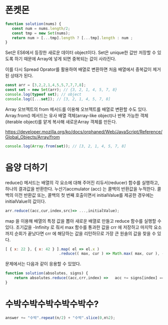 # 폰켓몬

```js
function solution(nums) {
   const num = nums.length/2;
   const tmp = new Set(nums);
   return num > [...tmp].length ? [...tmp].length : num ; 
}
```
Set은 ES6에서 등장한 새로운 데이터 object이다. Set은 unique한 값만 저장할 수 있도록 하기 때문에 Array에 넣게 되면 중복되는 값이 사라진다.  

이를 다시 Spread Oprator를 활용하여 배열로 변환하면 처음 배열에서 중복값이 제거된 상태가 된다. 
```js
const arr = [3,2,2,1,4,5,5,7,7,7,8];
const set = new Set(arr); // {3, 2, 1, 4, 5, 7, 8}
console.log(typeof set); // object
console.log([...set]); // [3, 2, 1, 4, 5, 7, 8] 
```
Array 오브젝트의 from 메서드를 이용해 오브젝트를 배열로 변환할 수도 있다. Array.from() 메서드는 유사 배열 객체(array-like object)나 반복 가능한 객체(iterable object)를 얕게 복사해 새로운Array 객체를 만든다.
  
https://developer.mozilla.org/ko/docs/orphaned/Web/JavaScript/Reference/Global_Objects/Array/from 
```js
console.log(Array.from(set)); // [3, 2, 1, 4, 5, 7, 8] 
```

# 음양 더하기

reduce() 메서드는 배열의 각 요소에 대해 주어진 리듀서(reducer) 함수를 실행하고, 하나의 결과값을 반환한다. 누산기accmulator (acc) 는 콜백의 반환값을 누적한다. 콜백의 이전 반환값 또는, 콜백의 첫 번째 호출이면서 initialValue를 제공한 경우에는 initialValue의 값이다.
```js 
arr.reduce((acc,cur,index,src)=> ...,initialValue);
``` 
map 을 이용해 배열의 특정 값을 뽑아 새로운 배열로 만들고 reduce 함수를 실행할 수 있다. 초기값을 -Infinity 로 줘서 max 함수를 통과한 값을 crr 에 저장하고 마지막 요소까지 순회가 끝났다면 crr 에 해당하는 값을 리턴하므로 가장 큰 원솔의 값을 찾을 수 있다.
```js
[ { x: 22 }, { x: 42 } ].map( el => el.x )
                        .reduce(( max, cur ) => Math.max( max, cur ), -Infinity );
```
문제에서는 다음과 같이 응용할 수 있었다.
```js
function solution(absolutes, signs) {
    return absolutes.reduce((acc,crr,index) =>   acc += signs[index] === true ? crr: -crr,0  )
}
```
# 수박수박수박수박수박수?
```js
answer += "수박".repeat(n/2) + "수박".slice(0,n%2);
```








